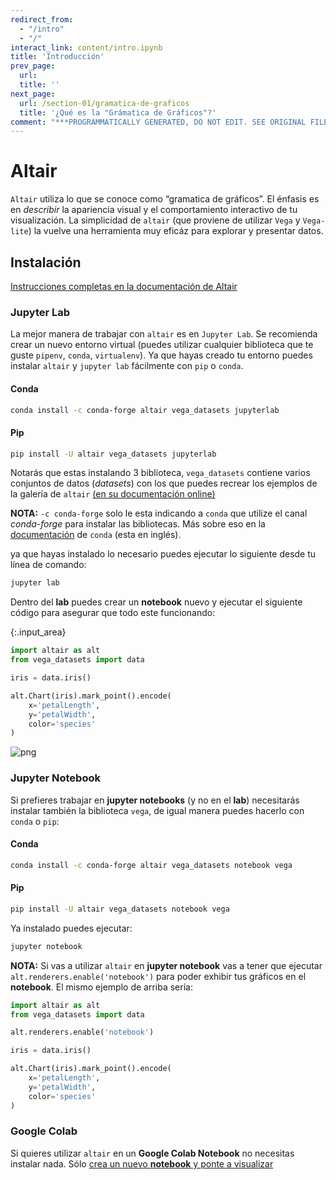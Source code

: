 ```yaml
---
redirect_from:
  - "/intro"
  - "/"
interact_link: content/intro.ipynb
title: 'Introducción'
prev_page:
  url: 
  title: ''
next_page:
  url: /section-01/gramatica-de-graficos
  title: '¿Qué es la "Grámatica de Gráficos"?'
comment: "***PROGRAMMATICALLY GENERATED, DO NOT EDIT. SEE ORIGINAL FILES IN /content***"
---
```


# Altair

`Altair` utiliza lo que se conoce como “gramatica de gráficos”. El énfasis es en _describir_ la apariencia visual y el comportamiento interactivo de tu visualización. La simplicidad de `altair` (que proviene de utilizar `Vega` y `Vega-lite`) la vuelve una herramienta muy eficáz para explorar y presentar datos.

## Instalación
[Instrucciones completas en la documentación de Altair](https://altair-viz.github.io/getting_started/installation.html)

### Jupyter Lab
La mejor manera de trabajar con `altair` es en `Jupyter Lab`. Se recomienda crear un nuevo entorno virtual (puedes utilizar cualquier biblioteca que te guste `pipenv`, `conda`, `virtualenv`).
Ya que hayas creado tu entorno puedes instalar `altair` y `jupyter lab` fácilmente con `pip` o `conda`.

#### Conda
```sh
conda install -c conda-forge altair vega_datasets jupyterlab
```
#### Pip
```sh
pip install -U altair vega_datasets jupyterlab
```

Notarás que estas instalando 3 biblioteca, `vega_datasets` contiene varios conjuntos de datos (_datasets_) con los que puedes recrear los ejemplos de la galería de `altair` [(en su documentación online)](https://altair-viz.github.io/gallery/index.html)

__NOTA:__ `-c conda-forge` solo le esta indicando a `conda` que utilize el canal _conda-forge_ para instalar las bibliotecas. Más sobre eso en la [documentación](https://conda.io/docs/user-guide/tasks/manage-channels.html) de `conda` (esta en inglés).

ya que hayas instalado lo necesario puedes ejecutar lo siguiente desde tu línea de comando:
```sh
jupyter lab
```

Dentro del __lab__ puedes crear un __notebook__ nuevo y ejecutar el siguiente código para asegurar que todo este funcionando:



{:.input_area}
```python
import altair as alt
from vega_datasets import data

iris = data.iris()

alt.Chart(iris).mark_point().encode(
    x='petalLength',
    y='petalWidth',
    color='species'
)
```





![png](/home/jovyan/_build/intro_4_0.png)



### Jupyter Notebook
Si prefieres trabajar en __jupyter notebooks__ (y no en el __lab__) necesitarás instalar también la biblioteca `vega`, de igual manera puedes hacerlo con `conda` o `pip`:

#### Conda
```sh
conda install -c conda-forge altair vega_datasets notebook vega
```
#### Pip
```sh
pip install -U altair vega_datasets notebook vega
```

Ya instalado puedes ejecutar:
```sh
jupyter notebook
```

__NOTA:__ Si vas a utilizar `altair` en __jupyter notebook__ vas a tener que ejecutar `alt.renderers.enable('notebook')` para poder exhibir tus gráficos en el __notebook__.
El mismo ejemplo de arriba sería:
```python
import altair as alt
from vega_datasets import data

alt.renderers.enable('notebook')

iris = data.iris()

alt.Chart(iris).mark_point().encode(
    x='petalLength',
    y='petalWidth',
    color='species'
)
```

### Google Colab
Si quieres utilizar `altair` en un  __Google Colab Notebook__ no necesitas instalar nada. Sólo [crea un nuevo __notebook__ y ponte a visualizar](https:colab.research.google.com/)
